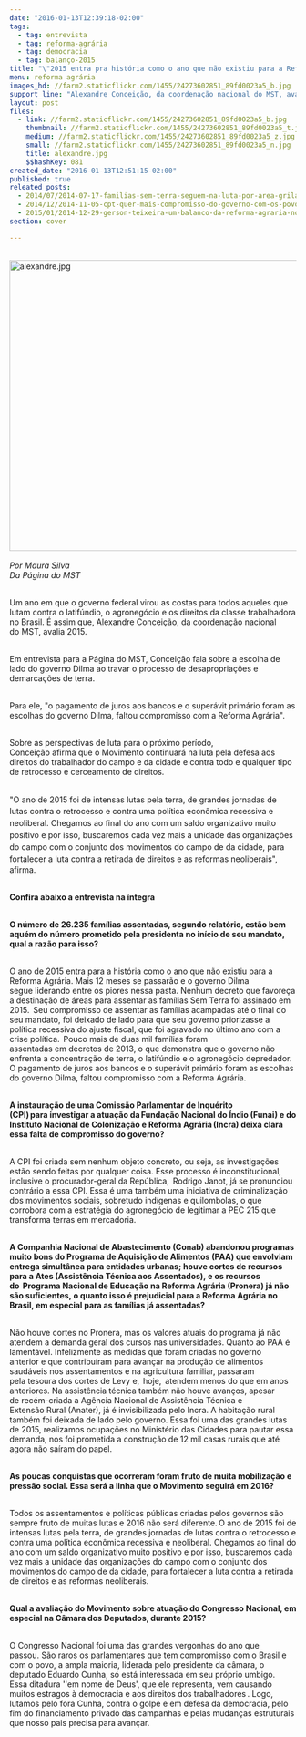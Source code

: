 ```yaml
---
date: "2016-01-13T12:39:18-02:00"
tags:
  - tag: entrevista
  - tag: reforma-agrária
  - tag: democracia
  - tag: balanço-2015
title: "\"2015 entra pra história como o ano que não existiu para a Reforma Agrária\", afirma dirigente "
menu: reforma agrária
images_hd: //farm2.staticflickr.com/1455/24273602851_89fd0023a5_b.jpg
support_line: "Alexandre Conceição, da coordenação nacional do MST, avalia 2015 como o ano que o governo virou as costas para todos aqueles que lutam pelos os direitos da classe trabalhadora no Brasil. "
layout: post
files:
  - link: //farm2.staticflickr.com/1455/24273602851_89fd0023a5_b.jpg
    thumbnail: //farm2.staticflickr.com/1455/24273602851_89fd0023a5_t.jpg
    medium: //farm2.staticflickr.com/1455/24273602851_89fd0023a5_z.jpg
    small: //farm2.staticflickr.com/1455/24273602851_89fd0023a5_n.jpg
    title: alexandre.jpg
    $$hashKey: 081
created_date: "2016-01-13T12:51:15-02:00"
published: true
releated_posts:
  - 2014/07/2014-07-17-familias-sem-terra-seguem-na-luta-por-area-grilada-em-abelardo-luz.md
  - 2014/12/2014-11-05-cpt-quer-mais-compromisso-do-governo-com-os-povos-que-lutam-pela-terra.md
  - 2015/01/2014-12-29-gerson-teixeira-um-balanco-da-reforma-agraria-no-governo-dilma.md
section: cover

---
```

<p><br />
<img alt="alexandre.jpg" height="510" src="//farm2.staticflickr.com/1455/24273602851_89fd0023a5_b.jpg" width="700" /><br />
<br />
<em>Por Maura Silva<br />
Da P&aacute;gina do MST</em></p>

<p><br />
Um ano em que o governo&nbsp;federal virou as costas para todos aqueles que lutam contra o latif&uacute;ndio, o agroneg&oacute;cio e os direitos da classe trabalhadora no Brasil.&nbsp;&Eacute;&nbsp;assim que, Alexandre Concei&ccedil;&atilde;o, da coordena&ccedil;&atilde;o nacional do&nbsp;MST, avalia 2015.&nbsp;</p>

<p><br />
Em entrevista para a P&aacute;gina do MST, Concei&ccedil;&atilde;o fala sobre a escolha de lado do governo Dilma&nbsp;ao travar o processo de&nbsp;desapropria&ccedil;&otilde;es&nbsp;e demarca&ccedil;&otilde;es de terra.</p>

<p><br />
Para ele, &quot;o&nbsp;pagamento de juros aos bancos e o super&aacute;vit prim&aacute;rio foram as escolhas do governo Dilma, faltou compromisso com a Reforma Agr&aacute;ria&quot;.&nbsp;</p>

<p><br />
Sobre as perspectivas de luta para o pr&oacute;ximo per&iacute;odo, Concei&ccedil;&atilde;o&nbsp;afirma&nbsp;que o&nbsp;Movimento&nbsp;continuar&aacute; na luta pela&nbsp;defesa aos direitos do trabalhador do campo e da cidade e contra todo e qualquer tipo de retrocesso e cerceamento de direitos.&nbsp;</p>

<p><br />
&quot;<span style="line-height: 20.8px;">O ano de 2015 foi&nbsp;de intensas lutas pela terra, de grandes jornadas de lutas contra o retrocesso&nbsp;e contra uma pol&iacute;tica econ&ocirc;mica recessiva e neoliberal. Chegamos ao final do ano com um saldo organizativo muito positivo e por isso, buscaremos cada vez mais a unidade das organiza&ccedil;&otilde;es do campo com o conjunto&nbsp;dos movimentos do campo de da cidade, para fortalecer a luta&nbsp;contra a&nbsp;retirada de direitos e as reformas neoliberais&quot;</span>, afirma.&nbsp;</p>

<p><br />
<strong>Confira abaixo a entrevista na &iacute;ntegra</strong></p>

<p><br />
<strong>O n&uacute;mero de 26.235 fam&iacute;lias assentadas, segundo relat&oacute;rio, est&atilde;o bem aqu&eacute;m do n&uacute;mero prometido pela presidenta no in&iacute;cio de seu mandato, qual a raz&atilde;o para isso?&nbsp;</strong></p>

<p>&nbsp;<br />
O ano de 2015 entra para a hist&oacute;ria&nbsp;como o ano que n&atilde;o existiu para a Reforma Agr&aacute;ria. Mais 12 meses se passar&atilde;o&nbsp;e o governo Dilma segue&nbsp;liderando entre os piores nessa pasta. Nenhum decreto&nbsp;que favore&ccedil;a a destina&ccedil;&atilde;o de &aacute;reas para assentar as fam&iacute;lias Sem Terra&nbsp;foi assinado em 2015.  Seu&nbsp;compromisso de assentar as fam&iacute;lias&nbsp;acampadas at&eacute;&nbsp;o final do seu mandato, foi deixado de lado para que seu governo priorizasse a pol&iacute;tica recessiva do ajuste fiscal,&nbsp;que foi agravado&nbsp;no &uacute;ltimo ano&nbsp;com&nbsp;a crise&nbsp;pol&iacute;tica.  Pouco mais de&nbsp;duas mil fam&iacute;lias&nbsp;foram assentadas&nbsp;em&nbsp;decretos de 2013,&nbsp;o que demonstra&nbsp;que o governo n&atilde;o enfrenta a concentra&ccedil;&atilde;o de terra, o latif&uacute;ndio e o agroneg&oacute;cio depredador. O pagamento de juros aos bancos e o super&aacute;vit prim&aacute;rio foram as escolhas do governo Dilma, faltou compromisso com a Reforma Agr&aacute;ria.&nbsp;</p>

<p><br />
<strong>A instaura&ccedil;&atilde;o de uma Comiss&atilde;o Parlamentar de Inqu&eacute;rito (CPI) para&nbsp;investigar a atua&ccedil;&atilde;o da Funda&ccedil;&atilde;o Nacional do &Iacute;ndio (Funai) e do Instituto Nacional de Coloniza&ccedil;&atilde;o e Reforma Agr&aacute;ria (Incra) deixa clara essa falta de compromisso do governo?&nbsp;</strong></p>

<p><br />
A CPI foi criada sem nenhum objeto concreto, ou seja, as investiga&ccedil;&otilde;es est&atilde;o sendo feitas por qualquer coisa. Esse processo &eacute; inconstitucional, inclusive&nbsp;o procurador-geral da Rep&uacute;blica,  Rodrigo&nbsp;Janot, j&aacute; se pronunciou contr&aacute;rio a essa CPI. Essa &eacute; uma tamb&eacute;m uma iniciativa de criminaliza&ccedil;&atilde;o dos movimentos sociais, sobretudo ind&iacute;genas e quilombolas, o que corrobora com a estrat&eacute;gia do agroneg&oacute;cio de legitimar a PEC 215 que transforma terras em mercadoria.&nbsp;</p>

<p><br />
<strong>A Companhia Nacional de Abastecimento (Conab) abandonou programas muito bons do Programa de&nbsp;Aquisi&ccedil;&atilde;o de Alimentos (PAA)&nbsp;que envolviam entrega simult&acirc;nea para entidades urbanas; houve cortes de recursos para&nbsp;a Ates (Assist&ecirc;ncia T&eacute;cnica aos Assentados),&nbsp;e os recursos do&nbsp; Programa Nacional de Educa&ccedil;&atilde;o na Reforma Agr&aacute;ria (Pronera) j&aacute; n&atilde;o s&atilde;o suficientes,&nbsp;o quanto isso &eacute; prejudicial para a Reforma Agr&aacute;ria no Brasil, em especial para as fam&iacute;lias j&aacute; assentadas?&nbsp;</strong></p>

<p><br />
N&atilde;o houve cortes&nbsp;no&nbsp;Pronera, mas&nbsp;os valores atuais do programa j&aacute;&nbsp;n&atilde;o atendem&nbsp;a demanda geral dos cursos nas universidades.&nbsp;Quanto ao PAA &eacute; lament&aacute;vel. Infelizmente as medidas que foram criadas&nbsp;no governo anterior&nbsp;e&nbsp;que&nbsp;contribu&iacute;ram&nbsp;para&nbsp;avan&ccedil;ar&nbsp;na produ&ccedil;&atilde;o de alimentos saud&aacute;veis nos assentamentos e na agricultura familiar,&nbsp;passaram pela&nbsp;tesoura dos cortes&nbsp;de&nbsp;Levy&nbsp;e,  hoje,  atendem&nbsp;menos do que em anos anteriores.&nbsp;Na assist&ecirc;ncia t&eacute;cnica tamb&eacute;m n&atilde;o houve avan&ccedil;os, apesar de&nbsp;rec&eacute;m-criada a&nbsp;Ag&ecirc;ncia Nacional de Assist&ecirc;ncia T&eacute;cnica e Extens&atilde;o&nbsp;Rural (Anater),&nbsp;j&aacute; &eacute;&nbsp;invisibilizada&nbsp;pelo Incra.&nbsp;A habita&ccedil;&atilde;o rural tamb&eacute;m foi deixada de lado pelo governo. Essa foi uma das grandes lutas de 2015, realizamos ocupa&ccedil;&otilde;es&nbsp;no Minist&eacute;rio das Cidades para pautar essa demanda, nos foi prometida a&nbsp;constru&ccedil;&atilde;o de 12 mil casas rurais que at&eacute; agora n&atilde;o&nbsp;sa&iacute;ram&nbsp;do papel.&nbsp;</p>

<p><br />
<strong>As poucas conquistas que ocorreram foram fruto de muita mobiliza&ccedil;&atilde;o e press&atilde;o social. Essa ser&aacute; a linha que o Movimento seguir&aacute; em 2016?&nbsp;</strong></p>

<p><br />
Todos os assentamentos e pol&iacute;ticas p&uacute;blicas&nbsp;criadas&nbsp;pelos governos s&atilde;o sempre fruto de muitas lutas e 2016 n&atilde;o ser&aacute; diferente. O ano de 2015 foi&nbsp;de intensas lutas pela terra, de grandes jornadas de lutas contra o retrocesso&nbsp;e contra uma pol&iacute;tica econ&ocirc;mica recessiva e neoliberal. Chegamos ao final do ano com um saldo organizativo muito positivo e por isso, buscaremos cada vez mais a unidade das organiza&ccedil;&otilde;es do campo com o conjunto&nbsp;dos movimentos do campo de da cidade, para fortalecer a luta&nbsp;contra a&nbsp;retirada de direitos e as reformas neoliberais.</p>

<p><br />
<strong>Qual a avalia&ccedil;&atilde;o do Movimento sobre&nbsp;atua&ccedil;&atilde;o do Congresso Nacional, em especial na C&acirc;mara dos Deputados, durante 2015?&nbsp;</strong></p>

<p><br />
O&nbsp;Congresso Nacional foi uma das grandes&nbsp;vergonhas do ano que passou.&nbsp;S&atilde;o raros os&nbsp;parlamentares que tem compromisso com o Brasil e com o povo,&nbsp;a ampla maioria, liderada pelo presidente da c&acirc;mara, o deputado Eduardo Cunha, s&oacute; est&aacute; interessada em seu pr&oacute;prio umbigo. Essa&nbsp;ditadura &#39;&#39;em nome de Deus&#39;, que ele representa, vem causando muitos estragos &agrave; democracia e aos direitos dos trabalhadores .&nbsp;Logo, lutamos&nbsp;pelo fora Cunha, contra o golpe e em defesa da democracia, pelo fim do financiamento privado das campanhas e pelas mudan&ccedil;as&nbsp;estruturais que nosso pais precisa para avan&ccedil;ar.&nbsp;</p>
